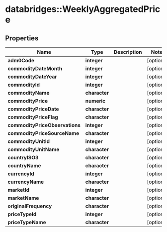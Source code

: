 # databridges::WeeklyAggregatedPrice


## Properties
Name | Type | Description | Notes
------------ | ------------- | ------------- | -------------
**adm0Code** | **integer** |  | [optional] 
**commodityDateMonth** | **integer** |  | [optional] 
**commodityDateYear** | **integer** |  | [optional] 
**commodityId** | **integer** |  | [optional] 
**commodityName** | **character** |  | [optional] 
**commodityPrice** | **numeric** |  | [optional] 
**commodityPriceDate** | **character** |  | [optional] 
**commodityPriceFlag** | **character** |  | [optional] 
**commodityPriceObservations** | **integer** |  | [optional] 
**commodityPriceSourceName** | **character** |  | [optional] 
**commodityUnitId** | **integer** |  | [optional] 
**commodityUnitName** | **character** |  | [optional] 
**countryISO3** | **character** |  | [optional] 
**countryName** | **character** |  | [optional] 
**currencyId** | **integer** |  | [optional] 
**currencyName** | **character** |  | [optional] 
**marketId** | **integer** |  | [optional] 
**marketName** | **character** |  | [optional] 
**originalFrequency** | **character** |  | [optional] 
**priceTypeId** | **integer** |  | [optional] 
**priceTypeName** | **character** |  | [optional] 


